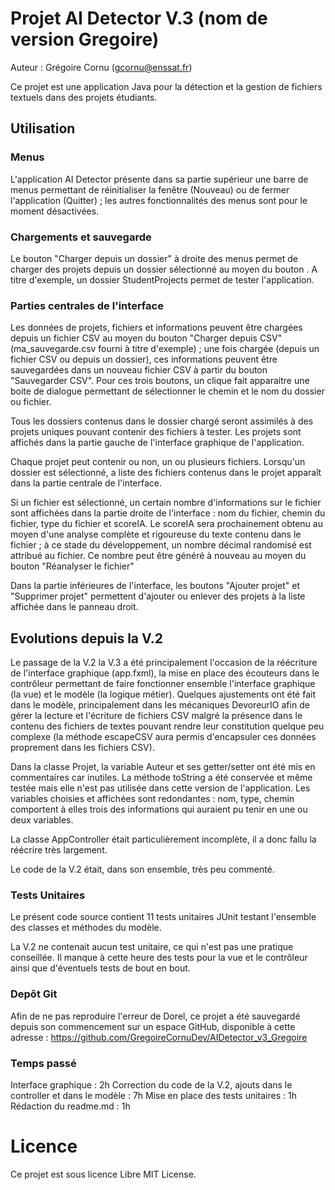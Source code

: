 # Projet AI Detector V.3 (nom de version Gregoire)
Auteur : Grégoire Cornu (gcornu@enssat.fr)

Ce projet est une application Java pour la détection et la gestion de fichiers textuels dans des projets étudiants.

## Utilisation

### Menus
L'application AI Detector présente dans sa partie supérieur une barre de menus permettant de réinitialiser la fenêtre (Nouveau) ou de fermer l'application (Quitter) ; les autres fonctionnalités des menus sont pour le moment désactivées.

### Chargements et sauvegarde

Le bouton "Charger depuis un dossier" à droite des menus permet de charger des projets depuis un dossier sélectionné au moyen du bouton . A titre d'exemple, un dossier StudentProjects permet de tester l'application.

### Parties centrales de l'interface
Les données de projets, fichiers et informations peuvent être chargées depuis un fichier CSV au moyen du bouton "Charger depuis CSV" (ma_sauvegarde.csv fourni à titre d'exemple) ; une fois chargée (depuis un fichier CSV ou depuis un dossier), ces informations peuvent être sauvegardées dans un nouveau fichier CSV à partir du bouton "Sauvegarder CSV".
Pour ces trois boutons, un clique fait apparaitre une boite de dialogue permettant de sélectionner le chemin et le nom du dossier ou fichier.

Tous les dossiers contenus dans le dossier chargé seront assimilés à des projets uniques pouvant contenir des fichiers à tester. Les projets sont affichés dans la partie gauche de l'interface graphique de l'application.

Chaque projet peut contenir ou non, un ou plusieurs fichiers. Lorsqu'un dossier est sélectionné, a liste des fichiers contenus dans le projet apparaît dans la partie centrale de l'interface.

Si un fichier est sélectionné, un certain nombre d'informations sur le fichier sont affichées dans la partie droite de l'interface : nom du fichier, chemin du fichier, type du fichier et scoreIA. Le scoreIA sera prochainement obtenu au moyen d'une analyse complète et rigoureuse du texte contenu dans le fichier ; à ce stade du développement, un nombre décimal randomisé est attribué au fichier. Ce nombre peut être généré à nouveau au moyen du bouton "Réanalyser le fichier"

Dans la partie inférieures de l'interface, les boutons "Ajouter projet" et "Supprimer projet" permettent d'ajouter ou enlever des projets à la liste affichée dans le panneau droit.

## Evolutions depuis la V.2
Le passage de la V.2  la V.3 a été principalement l'occasion de la réécriture de l'interface graphique (app.fxml), la mise en place des écouteurs dans le contrôleur permettant de faire fonctionner ensemble l'interface graphique (la vue) et le modèle (la logique métier).
Quelques ajustements ont été fait dans le modèle, principalement dans les mécaniques DevoreurIO afin de gérer la lecture et l'écriture de fichiers CSV malgré la présence dans le contenu des fichiers de textes pouvant rendre leur constitution quelque peu complexe (la méthode escapeCSV aura permis d'encapsuler ces données proprement dans les fichiers CSV).

Dans la classe Projet, la variable Auteur et ses getter/setter ont été mis en commentaires car inutiles. La méthode toString a été conservée et même testée mais elle n'est pas utilisée dans cette version de l'application.
Les variables choisies et affichées sont redondantes : nom, type, chemin comportent à elles trois des informations qui auraient pu tenir en une ou deux variables.

La classe AppController était particulièrement incomplète, il a donc fallu la réécrire très largement.

Le code de la V.2 était, dans son ensemble, très peu commenté.

### Tests Unitaires
Le présent code source contient 11 tests unitaires JUnit testant l'ensemble des classes et méthodes du modèle.

La V.2 ne contenait aucun test unitaire, ce qui n'est pas une pratique conseillée. Il manque à cette heure des tests pour la vue et le contrôleur ainsi que d'éventuels tests de bout en bout.

### Depôt Git
Afin de ne pas reproduire l'erreur de Dorel, ce projet a été sauvegardé depuis son commencement sur un espace GitHub, disponible à cette adresse :
https://github.com/GregoireCornuDev/AIDetector_v3_Gregoire 

### Temps passé
Interface graphique : 2h
Correction du code de la V.2, ajouts dans le controller et dans le modèle : 7h
Mise en place des tests unitaires : 1h
Rédaction du readme.md : 1h

# Licence

Ce projet est sous licence Libre MIT License.

